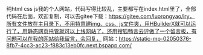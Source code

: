 纯html css js我的个人网站，代码写得比较乱，主要都写在index.html里了，全部代码在后面，欢迎复制，可以去gitee下载：https://gitee.com/luorongyao/lry，所有文件放在主目录下，不用特意建img、css、js文件夹，用HBuilderX就可以运行了，用静态网页托管就可以上线网站了，还用搜狐畅言云评做了一个留言板，有问题可以在我的网站给我留言，会回复， 网站：https://static-mp-02050376-8fb7-4cc3-ac23-f883c13eb0fc.next.bspapp.com/
